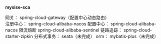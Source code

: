 **mysise-sca**
   
网关：         spring-cloud-gateway（配置中心动态路由）               
注册中心：     spring-cloud-alibaba-nacos
配置中心：     spring-cloud-alibaba-nacos
限流熔断       spring-cloud-alibaba-sentinel
链路追踪：     spring-cloud-starter-zipkin
分布式事务：   seata（未完成） 
orm：         mybatis-plus（未完成）   


 
